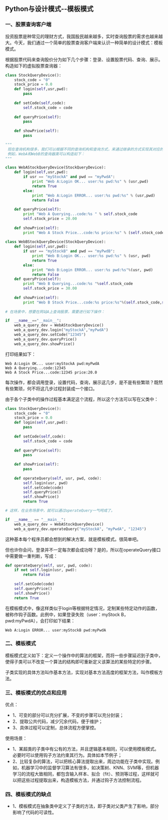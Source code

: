 ## Python与设计模式--模板模式

### 一、股票查询客户端
投资股票是种常见的理财方式，我国股民越来越多，实时查询股票的需求也越来越大。今天，我们通过一个简单的股票查询客户端来认识一种简单的设计模式：模板模式。

根据股票代码来查询股价分为如下几个步骤：登录、设置股票代码、查询、展示。构造如下的虚拟股票查询器：
```py
class StockQueryDevice():
    stock_code = "0"
    stock_price = 0.0
    def login(self,usr,pwd):
        pass
        
    def setCode(self,code):
        self.stock_code = code
        
    def queryPrice(self):
        pass
        
    def showPrice(self):
        pass

"""        
 现在查询机构很多，我们可以根据不同的查询机构和查询方式，来通过继承的方式实现其对应的股票查询器类。
 例如，WebA和WebB的查询器类可以构造如下：
"""

class WebAStockQueryDevice(StockQueryDevice):
    def login(self,usr,pwd):
        if usr == "myStockA" and pwd == "myPwdA":
            print "Web A:Login OK... user:%s pwd:%s" % (usr,pwd)
            return True
        else:
            print "Web A:Login ERROR... user:%s pwd:%s" % (usr,pwd)
            return False
            
    def queryPrice(self):
        print "Web A Querying...code:%s " % self.stock_code
        self.stock_price = 20.00
        
    def showPrice(self):
        print "Web A Stock Price...code:%s price:%s" % (self.stock_code,self.stock_price)
        
class WebBStockQueryDevice(StockQueryDevice):
    def login(self,usr,pwd):
        if usr == "myStockB" and pwd == "myPwdB":
            print "Web B:Login OK... user:%s pwd:%s" % (usr, pwd)
            return True
        else:
            print "Web B:Login ERROR... user:%s pwd:%s"%(usr, pwd)
            return False
    def queryPrice(self):
        print "Web B Querying...code:%s "%self.stock_code
        self.stock_price = 30.00
        
    def showPrice(self):
        print "Web B Stock Price...code:%s price:%s"%(self.stock_code,self.stock_price)
        
# 在场景中，想要在网站A上查询股票，需要进行如下操作：

if  __name__=="__main__":
    web_a_query_dev = WebAStockQueryDevice()
    web_a_query_dev.login("myStockA","myPwdA")
    web_a_query_dev.setCode("12345")
    web_a_query_dev.queryPrice()
    web_a_query_dev.showPrice()

```
打印结果如下：
```
Web A:Login OK... user:myStockA pwd:myPwdA
Web A Querying...code:12345 
Web A Stock Price...code:12345 price:20.0
```
每次操作，都会调用登录，设置代码，查询，展示这几步，是不是有些繁琐？既然有些繁琐，何不将这几步过程封装成一个接口。

由于各个子类中的操作过程基本满足这个流程，所以这个方法可以写在父类中：
```py
class StockQueryDevice():
    stock_code = "0"
    stock_price = 0.0
    def login(self,usr,pwd):
        pass
        
    def setCode(self,code):
        self.stock_code = code
        
    def queryPrice(self):
        pass
        
    def showPrice(self):
        pass
        
    def operateQuery(self, usr, pwd, code):
        self.login(usr, pwd)
        self.setCode(code)
        self.queryPrice()
        self.showPrice()
        return True

# 这样，在业务场景中，就可以通过operateQuery一气呵成了。

if  __name__ == "__main__":
    web_a_query_dev = WebAStockQueryDevice()
    web_a_query_dev.operateQuery("myStockA", "myPwdA", "12345")
```
这种基本每个程序员都会想到的解决方案，就是模板模式。很简单吧。

但也许你会问，登录并不一定每次都会成功呀？是的，所以在operateQuery接口中需要做一重判断，写成：
```py
def operateQuery(self, usr, pwd, code):
    if not self.login(usr, pwd):
        return False
        
    self.setCode(code)
    self.queryPrice()
    self.showPrice()
    return True

```
在模板模式中，像这样类似于login等根据特定情况，定制某些特定动作的函数，被称作钩子函数。此例中，如果登录失败（user：myStock B，pwd:myPwdA），会打印如下结果：
```
Web A:Login ERROR... user:myStockB pwd:myPwdA
```
### 二、模板模式
模板模式定义如下：定义一个操作中的算法的框架，而将一些步骤延迟到子类中，使得子类可以不改变一个算法的结构即可重新定义该算法的某些特定的步骤。

子类实现的具体方法叫作基本方法，实现对基本方法高度的框架方法，叫作模板方法。

### 三、模板模式的优点和应用
优点：
- 1、可变的部分可以充分扩展，不变的步骤可以充分封装；
- 2、提取公共代码，减少冗余代码，便于维护；
- 3、具体过程可以定制，总体流程方便掌控。

使用场景：
- 1、某超类的子类中有公有的方法，并且逻辑基本相同，可以使用模板模式。必要时可以使用钩子方法约束其行为。具体如本节例子；
- 2、比较复杂的算法，可以把核心算法提取出来，周边功能在子类中实现。例如，机器学习中的监督学习算法有很多，如决策树、KNN、SVM等，但机器学习的流程大致相同，都包含输入样本、拟合（fit）、预测等过程，这样就可以把这些过程提取出来，构造模板方法，并通过钩子方法控制流程。

### 四、模板模式的缺点
- 1、模板模式在抽象类中定义了子类的方法，即子类对父类产生了影响，部分影响了代码的可读性。


